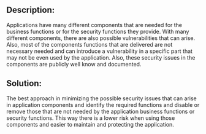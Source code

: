 ## Description:

Applications have many different components that are needed for the business functions 
or for the security functions they provide. With many different components, there are
also possible vulnerabilities that can arise. Also, most of the components functions 
that are delivered are not necessary needed and can introduce a vulnerability in a specific part
that may not be even used by the application. Also, these security issues in the components 
are publicly well know and documented. 

## Solution:

The best approach in minimizing the possible security issues that can arise in application 
components and identify the required functions and disable or remove those that are not
needed by the application business functions or security functions. This way there is a lower risk
when using those components and easier to maintain and protecting the application.
